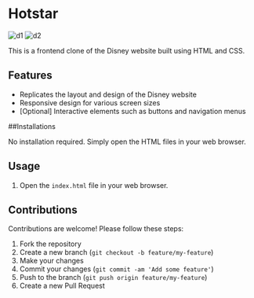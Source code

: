 # Hotstar
![d1](https://github.com/cisojoker/disney--clone/assets/103921455/573062e0-3483-4d71-badd-19a30be12c99)
![d2](https://github.com/cisojoker/disney--clone/assets/103921455/f9e46e8e-a8b8-436e-8fc6-b33b4226d434)

This is a frontend clone of the Disney website built using HTML and CSS.

## Features

- Replicates the layout and design of the Disney website
- Responsive design for various screen sizes
- [Optional] Interactive elements such as buttons and navigation menus

##Installations

No installation required. Simply open the HTML files in your web browser.

## Usage

1. Open the `index.html` file in your web browser.

## Contributions

Contributions are welcome! Please follow these steps:

1. Fork the repository
2. Create a new branch (`git checkout -b feature/my-feature`)
3. Make your changes
4. Commit your changes (`git commit -am 'Add some feature'`)
5. Push to the branch (`git push origin feature/my-feature`)
6. Create a new Pull Request

